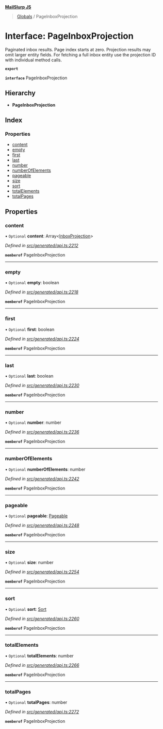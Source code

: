 **[MailSlurp JS](../README.md)**

> [Globals](../README.md) / PageInboxProjection

# Interface: PageInboxProjection

Paginated inbox results. Page index starts at zero. Projection results may omit larger entity fields. For fetching a full inbox entity use the projection ID with individual method calls.

**`export`** 

**`interface`** PageInboxProjection

## Hierarchy

* **PageInboxProjection**

## Index

### Properties

* [content](pageinboxprojection.md#content)
* [empty](pageinboxprojection.md#empty)
* [first](pageinboxprojection.md#first)
* [last](pageinboxprojection.md#last)
* [number](pageinboxprojection.md#number)
* [numberOfElements](pageinboxprojection.md#numberofelements)
* [pageable](pageinboxprojection.md#pageable)
* [size](pageinboxprojection.md#size)
* [sort](pageinboxprojection.md#sort)
* [totalElements](pageinboxprojection.md#totalelements)
* [totalPages](pageinboxprojection.md#totalpages)

## Properties

### content

• `Optional` **content**: Array\<[InboxProjection](inboxprojection.md)>

*Defined in [src/generated/api.ts:2212](https://github.com/mailslurp/mailslurp-client/blob/36fa2ad/src/generated/api.ts#L2212)*

**`memberof`** PageInboxProjection

___

### empty

• `Optional` **empty**: boolean

*Defined in [src/generated/api.ts:2218](https://github.com/mailslurp/mailslurp-client/blob/36fa2ad/src/generated/api.ts#L2218)*

**`memberof`** PageInboxProjection

___

### first

• `Optional` **first**: boolean

*Defined in [src/generated/api.ts:2224](https://github.com/mailslurp/mailslurp-client/blob/36fa2ad/src/generated/api.ts#L2224)*

**`memberof`** PageInboxProjection

___

### last

• `Optional` **last**: boolean

*Defined in [src/generated/api.ts:2230](https://github.com/mailslurp/mailslurp-client/blob/36fa2ad/src/generated/api.ts#L2230)*

**`memberof`** PageInboxProjection

___

### number

• `Optional` **number**: number

*Defined in [src/generated/api.ts:2236](https://github.com/mailslurp/mailslurp-client/blob/36fa2ad/src/generated/api.ts#L2236)*

**`memberof`** PageInboxProjection

___

### numberOfElements

• `Optional` **numberOfElements**: number

*Defined in [src/generated/api.ts:2242](https://github.com/mailslurp/mailslurp-client/blob/36fa2ad/src/generated/api.ts#L2242)*

**`memberof`** PageInboxProjection

___

### pageable

• `Optional` **pageable**: [Pageable](pageable.md)

*Defined in [src/generated/api.ts:2248](https://github.com/mailslurp/mailslurp-client/blob/36fa2ad/src/generated/api.ts#L2248)*

**`memberof`** PageInboxProjection

___

### size

• `Optional` **size**: number

*Defined in [src/generated/api.ts:2254](https://github.com/mailslurp/mailslurp-client/blob/36fa2ad/src/generated/api.ts#L2254)*

**`memberof`** PageInboxProjection

___

### sort

• `Optional` **sort**: [Sort](sort.md)

*Defined in [src/generated/api.ts:2260](https://github.com/mailslurp/mailslurp-client/blob/36fa2ad/src/generated/api.ts#L2260)*

**`memberof`** PageInboxProjection

___

### totalElements

• `Optional` **totalElements**: number

*Defined in [src/generated/api.ts:2266](https://github.com/mailslurp/mailslurp-client/blob/36fa2ad/src/generated/api.ts#L2266)*

**`memberof`** PageInboxProjection

___

### totalPages

• `Optional` **totalPages**: number

*Defined in [src/generated/api.ts:2272](https://github.com/mailslurp/mailslurp-client/blob/36fa2ad/src/generated/api.ts#L2272)*

**`memberof`** PageInboxProjection
